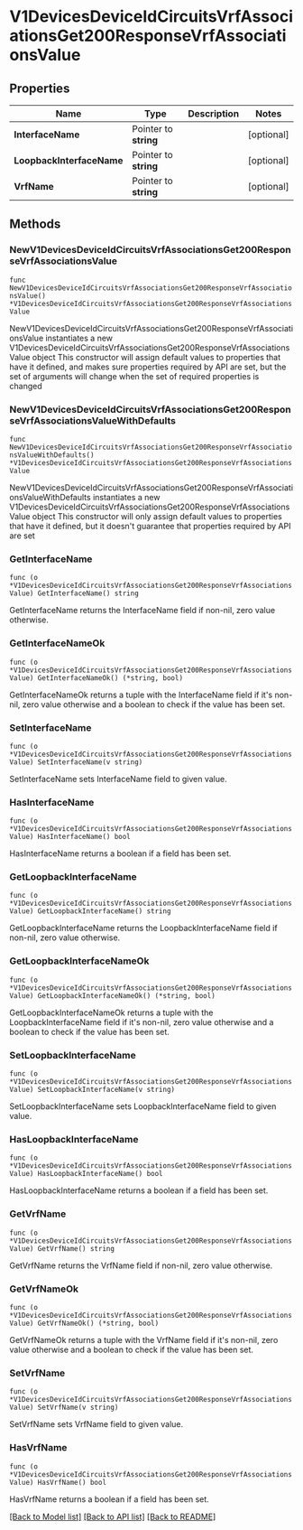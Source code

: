 # V1DevicesDeviceIdCircuitsVrfAssociationsGet200ResponseVrfAssociationsValue

## Properties

Name | Type | Description | Notes
------------ | ------------- | ------------- | -------------
**InterfaceName** | Pointer to **string** |  | [optional] 
**LoopbackInterfaceName** | Pointer to **string** |  | [optional] 
**VrfName** | Pointer to **string** |  | [optional] 

## Methods

### NewV1DevicesDeviceIdCircuitsVrfAssociationsGet200ResponseVrfAssociationsValue

`func NewV1DevicesDeviceIdCircuitsVrfAssociationsGet200ResponseVrfAssociationsValue() *V1DevicesDeviceIdCircuitsVrfAssociationsGet200ResponseVrfAssociationsValue`

NewV1DevicesDeviceIdCircuitsVrfAssociationsGet200ResponseVrfAssociationsValue instantiates a new V1DevicesDeviceIdCircuitsVrfAssociationsGet200ResponseVrfAssociationsValue object
This constructor will assign default values to properties that have it defined,
and makes sure properties required by API are set, but the set of arguments
will change when the set of required properties is changed

### NewV1DevicesDeviceIdCircuitsVrfAssociationsGet200ResponseVrfAssociationsValueWithDefaults

`func NewV1DevicesDeviceIdCircuitsVrfAssociationsGet200ResponseVrfAssociationsValueWithDefaults() *V1DevicesDeviceIdCircuitsVrfAssociationsGet200ResponseVrfAssociationsValue`

NewV1DevicesDeviceIdCircuitsVrfAssociationsGet200ResponseVrfAssociationsValueWithDefaults instantiates a new V1DevicesDeviceIdCircuitsVrfAssociationsGet200ResponseVrfAssociationsValue object
This constructor will only assign default values to properties that have it defined,
but it doesn't guarantee that properties required by API are set

### GetInterfaceName

`func (o *V1DevicesDeviceIdCircuitsVrfAssociationsGet200ResponseVrfAssociationsValue) GetInterfaceName() string`

GetInterfaceName returns the InterfaceName field if non-nil, zero value otherwise.

### GetInterfaceNameOk

`func (o *V1DevicesDeviceIdCircuitsVrfAssociationsGet200ResponseVrfAssociationsValue) GetInterfaceNameOk() (*string, bool)`

GetInterfaceNameOk returns a tuple with the InterfaceName field if it's non-nil, zero value otherwise
and a boolean to check if the value has been set.

### SetInterfaceName

`func (o *V1DevicesDeviceIdCircuitsVrfAssociationsGet200ResponseVrfAssociationsValue) SetInterfaceName(v string)`

SetInterfaceName sets InterfaceName field to given value.

### HasInterfaceName

`func (o *V1DevicesDeviceIdCircuitsVrfAssociationsGet200ResponseVrfAssociationsValue) HasInterfaceName() bool`

HasInterfaceName returns a boolean if a field has been set.

### GetLoopbackInterfaceName

`func (o *V1DevicesDeviceIdCircuitsVrfAssociationsGet200ResponseVrfAssociationsValue) GetLoopbackInterfaceName() string`

GetLoopbackInterfaceName returns the LoopbackInterfaceName field if non-nil, zero value otherwise.

### GetLoopbackInterfaceNameOk

`func (o *V1DevicesDeviceIdCircuitsVrfAssociationsGet200ResponseVrfAssociationsValue) GetLoopbackInterfaceNameOk() (*string, bool)`

GetLoopbackInterfaceNameOk returns a tuple with the LoopbackInterfaceName field if it's non-nil, zero value otherwise
and a boolean to check if the value has been set.

### SetLoopbackInterfaceName

`func (o *V1DevicesDeviceIdCircuitsVrfAssociationsGet200ResponseVrfAssociationsValue) SetLoopbackInterfaceName(v string)`

SetLoopbackInterfaceName sets LoopbackInterfaceName field to given value.

### HasLoopbackInterfaceName

`func (o *V1DevicesDeviceIdCircuitsVrfAssociationsGet200ResponseVrfAssociationsValue) HasLoopbackInterfaceName() bool`

HasLoopbackInterfaceName returns a boolean if a field has been set.

### GetVrfName

`func (o *V1DevicesDeviceIdCircuitsVrfAssociationsGet200ResponseVrfAssociationsValue) GetVrfName() string`

GetVrfName returns the VrfName field if non-nil, zero value otherwise.

### GetVrfNameOk

`func (o *V1DevicesDeviceIdCircuitsVrfAssociationsGet200ResponseVrfAssociationsValue) GetVrfNameOk() (*string, bool)`

GetVrfNameOk returns a tuple with the VrfName field if it's non-nil, zero value otherwise
and a boolean to check if the value has been set.

### SetVrfName

`func (o *V1DevicesDeviceIdCircuitsVrfAssociationsGet200ResponseVrfAssociationsValue) SetVrfName(v string)`

SetVrfName sets VrfName field to given value.

### HasVrfName

`func (o *V1DevicesDeviceIdCircuitsVrfAssociationsGet200ResponseVrfAssociationsValue) HasVrfName() bool`

HasVrfName returns a boolean if a field has been set.


[[Back to Model list]](../README.md#documentation-for-models) [[Back to API list]](../README.md#documentation-for-api-endpoints) [[Back to README]](../README.md)


